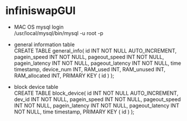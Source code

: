 # infiniswapGUI
* MAC OS mysql login <br>
/usr/local/mysql/bin/mysql -u root -p

* general information table <br>
CREATE TABLE general_info(
    id INT NOT NULL AUTO_INCREMENT,
    pagein_speed INT NOT NULL,
    pageout_speed INT NOT NULL,
    pagein_latency INT NOT NULL,
    pageout_latency INT NOT NULL,
    time timestamp,
    device_num INT,
    RAM_used INT,
    RAM_unused INT,
    RAM_allocated INT,
    PRIMARY KEY ( id )
    );

* block device table <br>
CREATE TABLE block_device(  id INT NOT NULL AUTO_INCREMENT, dev_id INT NOT NULL, 
pagein_speed INT NOT NULL, pageout_speed INT NOT NULL, pagein_latency INT NOT NULL,
pageout_latency INT NOT NULL, time timestamp, PRIMARY KEY ( id ) );
